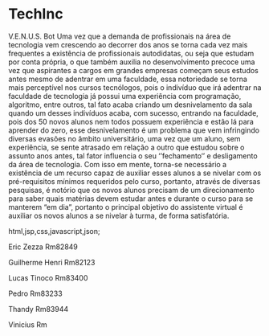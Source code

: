 # TechInc
V.E.N.U.S. Bot
    Uma vez que a demanda de profissionais na área de tecnologia vem crescendo ao decorrer dos anos se torna cada vez mais frequentes a existência de profissionais autodidatas, ou seja que estudam por conta própria, o que também auxilia no desenvolvimento precoce uma vez que aspirantes a cargos em grandes empresas começam seus estudos antes mesmo de adentrar em uma faculdade, essa notoriedade se torna mais perceptível nos cursos tecnólogos, pois o indivíduo que irá adentrar na faculdade de tecnologia já possui uma experiência com programação, algoritmo, entre outros, tal fato acaba criando um desnivelamento da sala quando um desses indivíduos acaba, com sucesso, entrando na faculdade, pois dos 50 novos alunos nem todos possuem experiência e estão lá para aprender do zero, esse desnivelamento é um problema que vem infringindo diversas evasões no âmbito universitário, uma vez que um aluno, sem experiência, se sente atrasado em relação a outro que estudou sobre o assunto anos antes, tal fator influencia o seu ‘’fechamento‘’ e desligamento da área de tecnologia.
    Com isso em mente, torna-se necessário a existência de um recurso capaz de auxiliar esses alunos a se nivelar com os pré-requisitos mínimos requeridos pelo curso, portanto, através de diversas pesquisas, é notório que os novos alunos precisam de um direcionamento para saber quais matérias devem estudar antes e durante o curso para se manterem “em dia”, portanto o principal objetivo do assistente virtual é auxiliar os novos alunos a se nivelar à  turma, de forma satisfatória.
    
html,jsp,css,javascript,json;

Eric Zezza Rm82849

Guilherme Henri Rm82123

Lucas Tinoco Rm83400

Pedro Rm83233

Thandy Rm83944

Vinicius Rm
